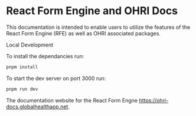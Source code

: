 # React Form Engine and OHRI Docs

This documentation is intended to enable users to utilize the features of the React Form Engine (RFE) as well as OHRI associated packages.

Local Development

To install the dependancies run:
```bash
pnpm install
```

To start the dev server on port 3000 run:
```bash
pnpm run dev
```

The documentation website for the React Form Engne https://ohri-docs.globalhealthapp.net.
